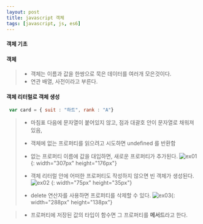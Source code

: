 ```yaml
---
layout: post
title: javascript 객체
tags: [javascript, js, es6]
---
```


#### 객체 기초

#### 객체
> * 객체는 이름과 값을 한쌍으로 묵은 데이터를 여러개 모은것이다.
> * 연관 배열, 사전이라고 부른다.

#### 객체 리터럴로 객체 생성
```javascript
 var card = { suit : "하트", rank : "A"}
```
> * 마침표 다음에 문자열이 붙어있지 않고, 점과 대괄호 안이 문자열로 채워져 있음,
> * 객체에 없는 프로퍼티를 읽으려고 시도하면 undefined 를 반환함
>
> * 없는 프로퍼티 이름에 값을 대입하면, 새로운 프로퍼티가 추가된다.
> ![ex01](https://drive.google.com/uc?id=1XUjrosXtE0pvvaXv40TMhg6kfH5O7LAj){: width="307px" height="176px"}
>
> * 객체 리터럴 안에 어떠한 프로퍼티도 작성하지 않으면 빈 객체가 생성된다.
> ![ex02](https://drive.google.com/uc?id=1jFntdbxvT_ZNt6piSBehoN8mkMGRJC7l)
{: width="75px" height="35px"}
>
> * delete 연산자를 사용하면 프로퍼티를 삭제할 수 있다.
> ![ex03](https://drive.google.com/uc?id=1zAogcaoBMFmWJBwdqtkeVOuTvSRiOlnm){: width="288px" height="138px"}

> * 프로퍼티에 저장된 값의 타입이 함수면 그 프로퍼티를 **메서드**라고 한다.


